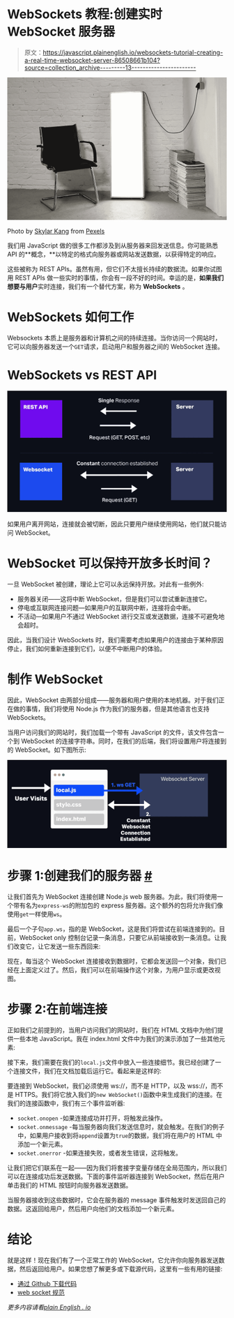 # WebSockets 教程:创建实时 WebSocket 服务器

> 原文：<https://javascript.plainenglish.io/websockets-tutorial-creating-a-real-time-websocket-server-86508661b104?source=collection_archive---------13----------------------->

![](img/d97ec4dc9e7e179b7227bdef65f6af1a.png)

Photo by [Skylar Kang](https://www.pexels.com/@skylar-kang?utm_content=attributionCopyText&utm_medium=referral&utm_source=pexels) from [Pexels](https://www.pexels.com/photo/armchair-near-floor-lamp-in-empty-house-6044969/?utm_content=attributionCopyText&utm_medium=referral&utm_source=pexels)

我们用 JavaScript 做的很多工作都涉及到从服务器来回发送信息。你可能熟悉 API 的**概念，**以特定的格式向服务器或网站发送数据，以获得特定的响应。

这些被称为 REST APIs。虽然有用，但它们不太擅长持续的数据流。如果你试图用 REST APIs 做一些实时的事情，你会有一段不好的时间。幸运的是，**如果我们想要与用户**实时连接，我们有一个替代方案，称为 **WebSockets** 。

# WebSockets 如何工作

Websockets 本质上是服务器和计算机之间的持续连接。当你访问一个网站时，它可以向服务器发送一个`GET`请求，启动用户和服务器之间的 WebSocket 连接。

# WebSockets vs REST API

![](img/afddec3b28a1cdf78ac604b6807b873a.png)

如果用户离开网站，连接就会被切断，因此只要用户继续使用网站，他们就只能访问 WebSocket。

# WebSocket 可以保持开放多长时间？

一旦 WebSocket 被创建，理论上它可以永远保持开放。对此有一些例外:

*   服务器关闭——这将中断 WebSocket，但是我们可以尝试重新连接它。
*   停电或互联网连接问题—如果用户的互联网中断，连接将会中断。
*   不活动—如果用户不通过 WebSocket 进行交互或发送数据，连接不可避免地会超时。

因此，当我们设计 WebSockets 时，我们需要考虑如果用户的连接由于某种原因停止，我们如何重新连接到它们，以便不中断用户的体验。

# 制作 WebSocket

因此，WebSocket 由两部分组成——服务器和用户使用的本地机器。对于我们正在做的事情，我们将使用 Node.js 作为我们的服务器，但是其他语言也支持 WebSockets。

当用户访问我们的网站时，我们加载一个带有 JavaScript 的文件，该文件包含一个到 WebSocket 的连接字符串。同时，在我们的后端，我们将设置用户将连接到的 WebSocket。如下图所示:

![](img/0a5fd7d0be067d8173335d88466fb39e.png)

# 步骤 1:创建我们的服务器 [#](https://fjolt.com/article/javascript-websockets#step-1:-creating-our-server)

让我们首先为 WebSocket 连接创建 Node.js web 服务器。为此，我们将使用一个带有名为`express-ws`的附加包的 express 服务器。这个额外的包将允许我们像使用`get`一样使用`ws`。

最后一个子句`app.ws`，指的是 WebSocket，这是我们将尝试在前端连接到的。目前，WebSocket only 控制台记录一条消息，只要它从前端接收到一条消息。让我们改变它，让它发送一些东西回来:

现在，每当这个 WebSocket 连接接收到数据时，它都会发送回一个对象，我们已经在上面定义过了。然后，我们可以在前端操作这个对象，为用户显示或更改视图。

# 步骤 2:在前端连接

正如我们之前提到的，当用户访问我们的网站时，我们在 HTML 文档中为他们提供一些本地 JavaScript。我在 index.html 文件中为我们的演示添加了一些其他元素:

接下来，我们需要在我们的`local.js`文件中放入一些连接细节。我已经创建了一个连接文件，我们在文档加载后运行它。看起来是这样的:

要连接到 WebSocket，我们必须使用 ws://，而不是 HTTP，以及 wss://，而不是 HTTPS。我们将它放入我们的`new WebSocket()`函数中来生成我们的连接。在我们的连接函数中，我们有三个事件监听器:

*   `socket.onopen` -如果连接成功并打开，将触发此操作。
*   `socket.onmessage` -每当服务器向我们发送信息时，就会触发。在我们的例子中，如果用户接收到将`append`设置为`true`的数据，我们将在用户的 HTML 中添加一个新元素。
*   `socket.onerror` -如果连接失败，或者发生错误，这将触发。

让我们把它们联系在一起——因为我们将套接字变量存储在全局范围内，所以我们可以在连接成功后发送数据。下面的事件监听器连接到 WebSocket，然后在用户单击我们的 HTML 按钮时向服务器发送数据。

当服务器接收到这些数据时，它会在服务器的 message 事件触发时发送回自己的数据。这返回给用户，然后用户向他们的文档添加一个新元素。

# 结论

就是这样！现在我们有了一个正常工作的 WebSocket，它允许你向服务器发送数据，然后返回给用户。如果您想了解更多或下载源代码，这里有一些有用的链接:

*   [通过 Github 下载代码](https://github.com/smpnjn/express-websocket)
*   [web socket 规范](https://html.spec.whatwg.org/multipage/web-sockets.html)

*更多内容请看*[*plain English . io*](http://plainenglish.io/)